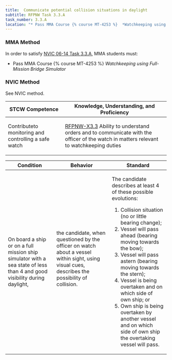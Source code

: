 ```yaml
---
title:  Communicate potential collision situations in daylight
subtitle: RFPNW Task 3.3.A 
task_number: 3.3.A
location: "* Pass MMA Course {% course MT-4253 %}  *Watchkeeping using Full-Mission Bridge Simulator*" 
---
```



### MMA Method

In order to satisfy  [NVIC 06-14  Task  3.3.A]({{site.baseurl}}/assets/images/nvic-06-14.pdf), MMA students must:

* Pass MMA Course {% course MT-4253 %}  *Watchkeeping using Full-Mission Bridge Simulator*


### NVIC Method

<a onclick="togglevisibility('nvic_methods')" >See NVIC method.</a>

<div id='nvic_methods' class='hide'>

<table>
<thead>
<tr>
<th class='forty'> STCW Competence </th>
<th class='sixty'> Knowledge, Understanding, and Proficiency </th>
</tr>
</thead>




<tbody>
<tr><td markdown='1'>

Contributeto monitoring and controlling a safe watch

</td><td markdown='1'>

[RFPNW-X3.3](../../tables/24.html#RFPNW-X3.3) Ability to understand orders and to communicate with the officer of the watch in matters relevant to watchkeeping duties

</td></tr>


</tbody>
</table>


<table>
<thead>
<tr><th class='twenty'>  Condition </th><th class='twenty'> Behavior </th><th  class='sixty'>Standard </th></tr>
</thead>
<tbody >



<tr><td markdown='1'>

On board a ship or on a full mission ship simulator with a sea state of less than 4 and good visibility during daylight,

</td><td markdown='1'>

the candidate, when questioned by the officer on watch about a vessel within sight, using visual cues, describes the possibility of collision.

<br>

<div class="tooltip">
<span class="tooltiptext">
</span>
</div>


</td><td markdown='1'>

The candidate describes at least 4 of these possible evolutions:

1. Collision situation (no or little bearing change);
2. Vessel will pass ahead (bearing moving towards the bow);
3. Vessel will pass astern (bearing moving towards the stern);
4. Vessel is being overtaken and on which side of own ship; or 
5. Own ship is being overtaken by another vessel and on which side of own ship the overtaking vessel will pass.

</td></tr>
</tbody>
</table>
</div>
